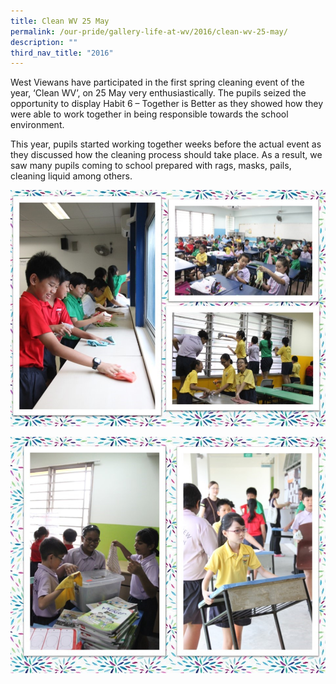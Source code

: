 ```yaml
---
title: Clean WV 25 May
permalink: /our-pride/gallery-life-at-wv/2016/clean-wv-25-may/
description: ""
third_nav_title: "2016"
---
```

West Viewans have participated in the first spring cleaning event of the year, ‘Clean WV’, on 25 May very enthusiastically. The pupils seized the opportunity to display Habit 6 – Together is Better as they showed how they were able to work together in being responsible towards the school environment.

  

This year, pupils started working together weeks before the actual event as they discussed how the cleaning process should take place. As a result, we saw many pupils coming to school prepared with rags, masks, pails, cleaning liquid among others.

![Clean WV 25 May](/images/Clean%20Wv(1).jpeg)

![Clean WV 25 May](/images/Clean%20Wv(2).jpeg)